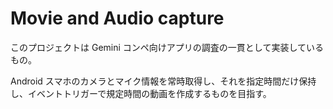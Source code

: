 # Movie and Audio capture

このプロジェクトは Gemini コンペ向けアプリの調査の一貫として実装しているもの。

Android スマホのカメラとマイク情報を常時取得し、それを指定時間だけ保持し、イベントトリガーで規定時間の動画を作成するものを目指す。
